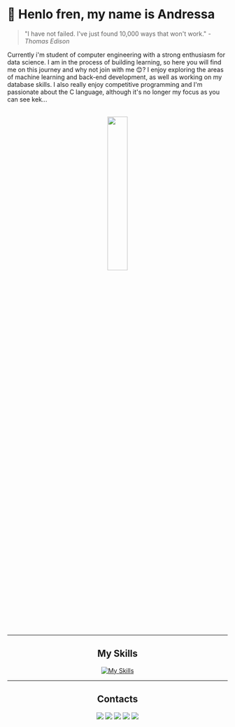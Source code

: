# 👋 Henlo fren, my name is Andressa

<blockquote>
  "I have not failed. I've just found 10,000 ways that won't work."
  <cite>- Thomas Edison</cite>
</blockquote>

Currently i'm student of computer engineering with a strong enthusiasm for data science. I am in the process of building learning, so here you will find me on this journey and why not join with me 😊? I enjoy exploring the areas of machine learning and back-end development, as well as working on my database skills. I also really enjoy competitive programming and I'm passionate about the C language, although it's no longer my focus as you can see kek... 
</p>&nbsp;


<div  align="center" style="margin-bottom:100px">
<img width=30%  " src="https://github-readme-stats.vercel.app/api/top-langs/?username=xndrxssx&langs_count=10&hide=TeX" />

---

## My Skills
[![My Skills](https://skillicons.dev/icons?i=c,cpp,css,eclipse,figma,git,github,html,js,latex,mysql,nodejs,obsidian,postman,py,raspberrypi,sqlite,sklearn,swift,vscode,&perline=20)](https://skillicons.dev)

---
## Contacts
<div> 
  <a href="https://instagram.com/xndrxssx" target="_blank"><img src="https://img.shields.io/badge/-Instagram-%23E4405F?style=for-the-badge&logo=instagram&logoColor=white" target="_blank"></a>
  <a href="https://twitter.com/jegonah" target="_blank"><img src="https://img.shields.io/badge/Twitter-1DA1F2?style=for-the-badge&logo=twitter&logoColor=white" target="_blank"></a>
  <a href = "mailto:acarvalho0710@gmail.com"><img src="https://img.shields.io/badge/-Gmail-%23333?style=for-the-badge&logo=gmail&logoColor=white" target="_blank"></a>
  <a href="https://www.linkedin.com/in/andressa-carvalho-6b09b2312/" target="_blank"><img src="https://img.shields.io/badge/-LinkedIn-%230077B5?style=for-the-badge&logo=linkedin&logoColor=white" target="_blank"></a> 
  <a href="https://open.spotify.com/user/js_de?si=2b539919334b40f3" target="_blank"><img src="https://img.shields.io/badge/Spotify-1ED760?&style=for-the-badge&logo=spotify&logoColor=white" target="_blank"></a> 
 
